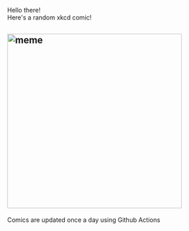 Hello there! <br>Here's a random xkcd comic!<br>
## <img src="https://imgs.xkcd.com/comics/swimming.png" alt="meme" width="400"/><br>
Comics are updated once a day using Github Actions
